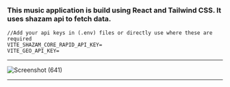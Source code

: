 ### This music application is build using React and Tailwind CSS. It uses shazam api to fetch data.
````
//Add your api keys in (.env) files or directly use where these are required
VITE_SHAZAM_CORE_RAPID_API_KEY=
VITE_GEO_API_KEY=
````
****
![Screenshot (641)](https://user-images.githubusercontent.com/70688937/196001679-628b5ad9-9818-459d-957d-339202b80f1b.png)
****
